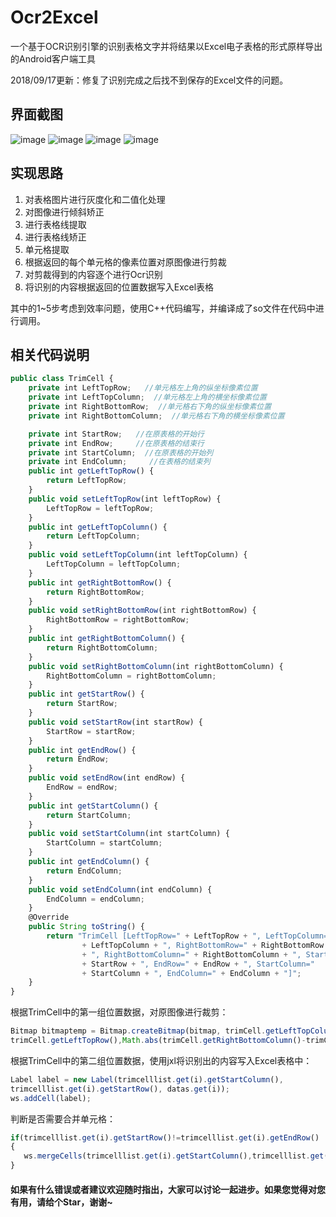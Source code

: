# Ocr2Excel
一个基于OCR识别引擎的识别表格文字并将结果以Excel电子表格的形式原样导出的Android客户端工具

2018/09/17更新：修复了识别完成之后找不到保存的Excel文件的问题。
## 界面截图
![image]( https://github.com/WebberCao/Ocr2Excel/raw/master/app/src/main/assets/image11.jpg )
![image]( https://github.com/WebberCao/Ocr2Excel/raw/master/app/src/main/assets/image22.jpg )
![image]( https://github.com/WebberCao/Ocr2Excel/raw/master/app/src/main/assets/image33.jpg )
![image]( https://github.com/WebberCao/Ocr2Excel/raw/master/app/src/main/assets/image44.jpg )
## 实现思路
1. 对表格图片进行灰度化和二值化处理
2. 对图像进行倾斜矫正
3. 进行表格线提取
4. 进行表格线矫正
5. 单元格提取
6. 根据返回的每个单元格的像素位置对原图像进行剪裁
6. 对剪裁得到的内容逐个进行Ocr识别
7. 将识别的内容根据返回的位置数据写入Excel表格

其中的1~5步考虑到效率问题，使用C++代码编写，并编译成了so文件在代码中进行调用。
## 相关代码说明
```javascript
public class TrimCell {
	private int LeftTopRow;	  //单元格左上角的纵坐标像素位置
	private int LeftTopColumn;	//单元格左上角的横坐标像素位置
	private int RightBottomRow;  //单元格右下角的纵坐标像素位置
	private int RightBottomColumn;	//单元格右下角的横坐标像素位置

	private int StartRow;	//在原表格的开始行
	private int EndRow;	    //在原表格的结束行
	private int StartColumn;  //在原表格的开始列
	private int EndColumn;	   //在表格的结束列
	public int getLeftTopRow() {
		return LeftTopRow;
	}
	public void setLeftTopRow(int leftTopRow) {
		LeftTopRow = leftTopRow;
	}
	public int getLeftTopColumn() {
		return LeftTopColumn;
	}
	public void setLeftTopColumn(int leftTopColumn) {
		LeftTopColumn = leftTopColumn;
	}
	public int getRightBottomRow() {
		return RightBottomRow;
	}
	public void setRightBottomRow(int rightBottomRow) {
		RightBottomRow = rightBottomRow;
	}
	public int getRightBottomColumn() {
		return RightBottomColumn;
	}
	public void setRightBottomColumn(int rightBottomColumn) {
		RightBottomColumn = rightBottomColumn;
	}
	public int getStartRow() {
		return StartRow;
	}
	public void setStartRow(int startRow) {
		StartRow = startRow;
	}
	public int getEndRow() {
		return EndRow;
	}
	public void setEndRow(int endRow) {
		EndRow = endRow;
	}
	public int getStartColumn() {
		return StartColumn;
	}
	public void setStartColumn(int startColumn) {
		StartColumn = startColumn;
	}
	public int getEndColumn() {
		return EndColumn;
	}
	public void setEndColumn(int endColumn) {
		EndColumn = endColumn;
	}
	@Override
	public String toString() {
		return "TrimCell [LeftTopRow=" + LeftTopRow + ", LeftTopColumn="
				+ LeftTopColumn + ", RightBottomRow=" + RightBottomRow
				+ ", RightBottomColumn=" + RightBottomColumn + ", StartRow="
				+ StartRow + ", EndRow=" + EndRow + ", StartColumn="
				+ StartColumn + ", EndColumn=" + EndColumn + "]";
	}
}
```
根据TrimCell中的第一组位置数据，对原图像进行裁剪：
```javascript
Bitmap bitmaptemp = Bitmap.createBitmap(bitmap, trimCell.getLeftTopColumn(),
trimCell.getLeftTopRow(),Math.abs(trimCell.getRightBottomColumn()-trimCell.getLeftTopColumn()), trimCell.getRightBottomRow()-trimCell.getLeftTopRow());
```
根据TrimCell中的第二组位置数据，使用jxl将识别出的内容写入Excel表格中：
```javascript
Label label = new Label(trimcelllist.get(i).getStartColumn(),
trimcelllist.get(i).getStartRow(), datas.get(i));
ws.addCell(label);
```
判断是否需要合并单元格：
```javascript
if(trimcelllist.get(i).getStartRow()!=trimcelllist.get(i).getEndRow() || trimcelllist.get(i).getStartColumn()!=trimcelllist.get(i).getEndColumn())
{
   ws.mergeCells(trimcelllist.get(i).getStartColumn(),trimcelllist.get(i).getStartRow(), trimcelllist.get(i).getEndColumn(),trimcelllist.get(i).getEndRow());
}
```

#### 如果有什么错误或者建议欢迎随时指出，大家可以讨论一起进步。如果您觉得对您有用，请给个Star，谢谢~
